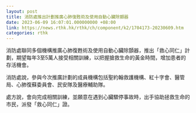 ```yaml
---
layout: post
title: 消防處推出計劃推廣心肺復甦術及使用自動心臟除顫器
date: 2023-06-09 16:07:01.000000000 +08:00
link: https://news.rthk.hk/rthk/ch/component/k2/1704173-20230609.htm
categories: rthk
---
```


消防處聯同多個機構推廣心肺復甦術及使用自動心臟除顫器，推出「救心同仁」計劃，期望每年3至5萬人接受相關訓練，以把握搶救生命的黃金時間，增加患者的存活機會。

消防處說，參與今次推廣計劃的成員機構包括聖約翰救護機構、紅十字會、醫管局、心肺復蘇委員會、民安隊及醫療輔助隊。

處方說，會向完成相關訓練，並願意在遇到心臟驟停事故時，出手協助拯救生命的市民，派發「救心同仁」證。
